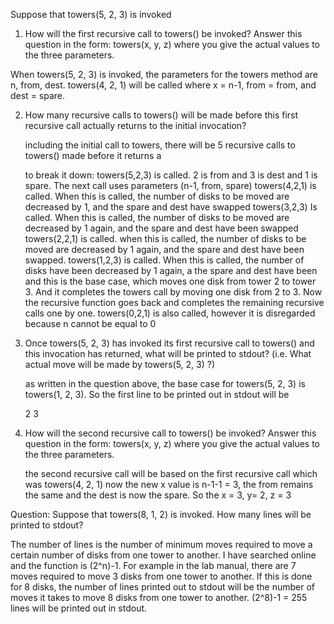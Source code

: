 Suppose that towers(5, 2, 3) is invoked

1. How will the first recursive call to towers() be invoked? Answer this
question in the form: towers(x, y, z) where you give the actual values to the
three parameters.

When towers(5, 2, 3) is invoked, the parameters for the towers method are n, from, dest. towers(4, 2, 1) will be called where x = n-1, from = from, and dest = spare.

2. How many recursive calls to towers() will be made before this first recursive
call actually returns to the initial invocation?

	including the initial call to towers, there will be 5 recursive calls to towers() made before it returns a
	
	to break it down:
	towers(5,2,3) is called. 2 is from and 3 is dest and 1 is spare. The next call uses parameters (n-1, from, spare)
	towers(4,2,1) is called. When this is called, the number of disks to be moved are decreased by 1, and the spare and dest have swapped
	towers(3,2,3) Is called. When this is called, the number of disks to be moved are decreased by 1 again, and the spare and dest have been swapped
	towers(2,2,1) is called. when this is called, the number of disks to be moved are decreased by 1 again, and the spare and dest have been swapped.
	towers(1,2,3) is called. When this is called, the number of disks have been decreased by 1 again, a the spare and dest have been and this is the base case, which moves one disk from tower 2 to tower 3. And it completes the towers call by moving one disk from 2 to 3. Now the recursive function goes back and completes the remaining recursive calls one by one.
	towers(0,2,1) is also called, however it is disregarded because n cannot be equal to 0

3. Once towers(5, 2, 3) has invoked its first recursive call to towers() and this
invocation has returned, what will be printed to stdout? (i.e. What actual
move will be made by towers(5, 2, 3) ?)

	as written in the question above, the base case for towers(5, 2, 3) is towers(1, 2, 3). So the first line to be printed out in stdout will be 

	2	3

4. How will the second recursive call to towers() be invoked? Answer this
question in the form: towers(x, y, z) where you give the actual values to the
three parameters.

	the second recursive call will be based on the first recursive call which was towers(4, 2, 1) now the new x value is n-1-1 = 3, the from remains the same and the dest is now the spare. So the x = 3, y= 2, z = 3


Question:
Suppose that towers(8, 1, 2) is invoked. How many lines will be printed to stdout?

The number of lines is the number of minimum moves required to move a certain number of disks from one tower to another. I have searched online and the function is (2^n)-1. For example in the lab manual, there are 7 moves required to move 3 disks from one tower to another. If this is done for 8 disks, the number of lines printed out to stdout will be the number of moves it takes to move 8 disks from one tower to another. (2^8)-1 = 255 lines will be printed out in stdout.
